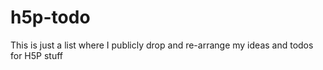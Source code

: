 # h5p-todo
This is just a list where I publicly drop and re-arrange my ideas and todos for H5P stuff
